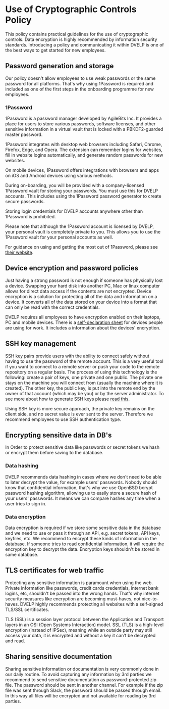 # Use of Cryptographic Controls Policy

This policy contains practical guidelines for the use of cryptographic controls. Data encryption is highly recommended by information security standards. Introducing a policy and communicating it within DVELP is one of the best ways to get started for new employees.

## Password generation and storage

Our policy doesn't allow employees to use weak passwords or the same password for all platforms. That's why using 1Password is required and included as one of the first steps in the onboarding programme for new employees.

### 1Password

1Password is a password manager developed by AgileBits Inc. It provides a place for users to store various passwords, software licenses, and other sensitive information in a virtual vault that is locked with a PBKDF2-guarded master password.

1Password integrates with desktop web browsers including Safari, Chrome, Firefox, Edge, and Opera. The extension can remember logins for websites, fill in website logins automatically, and generate random passwords for new websites.

On mobile devices, 1Password offers integrations with browsers and apps on iOS and Android devices using various methods.

During on-boarding, you will be provided with a company-licensed 1Password vault for storing your passwords. You must use this for DVELP accounts. This includes using the 1Password password generator to create secure passwords.

Storing login credentials for DVELP accounts anywhere other than 1Password is prohibited.

Please note that although the 1Password account is licensed by DVELP, your personal vault is completely private to you. This allows you to use the 1Password vault for your personal accounts as well.

For guidance on using and getting the most out of 1Password, please see [their website](https://support.1password.com/explore/get-started/).

## Device encryption and password policies

Just having a strong password is not enough if someone has physically lost a device. Swapping your hard disk into another PC, Mac or linux computer allows for direct data access if the contents are not encrypted. Device encryption is a solution for protecting all of the data and information on a device. It converts all of the data stored on your device into a format that can only be read with the correct credentials.

DVELP requires all employees to have encryption enabled on their laptops, PC and mobile devices. There is a [self-declaration sheet](https://docs.google.com/spreadsheets/d/1DV6c4mM0YExWZbqztMBWbKUqNlQjDYSBWLHTuvpn3ls/edit?ts=5c7d50ef#gid=90742438) for devices people are using for work. It includes a information about the devices' encryption.

## SSH key management

SSH key pairs provide users with the ability to connect safely without having to use the password of the remote account. This is a very useful tool if you want to connect to a remote server or push your code to the remote repository on a regular basis. The process of using this technology is the following: create a pair of keys, one private and one public. The private one stays on the machine you will connect from (usually the machine where it is created). The other key, the public key, is put into the remote end by the owner of that account (which may be you) or by the server administrator. To see more about how to generate SSH keys please [read this](https://help.github.com/en/articles/generating-a-new-ssh-key-and-adding-it-to-the-ssh-agent).

Using SSH key is more secure approach, the private key remains on the client side, and no secret value is ever sent to the server. Therefore we recommend employees to use SSH authentication type.

## Encrypting sensitive data in DB's

In Order to protect sensitive data like passwords or secret tokens we hash or encrypt them before saving to the database.

### Data hashing

DVELP recommends data hashing in cases where we don't need to be able to later decrypt the value, for example users' passwords. Nobody should know that confidential information, that's why we use OpenBSD bcrypt password hashing algorithm, allowing us to easily store a secure hash of your users' passwords. It means we can compare hashes any time when a user tries to sign in.

### Data encryption

Data encryption is required if we store some sensitive data in the database and we need to use or pass it through an API, e.g. secret tokens, API keys, keyfiles, etc. We recommend to encrypt these kinds of information in the database. If someone tries to read confidential information, it will require the encryption key to decrypt the data. Encryption keys shouldn't be stored in same database.

## TLS certificates for web traffic

Protecting any sensitive information is paramount when using the web. Private information like passwords, credit cards credentials, internet bank logins, etc, shouldn't be passed into the wrong hands. That's why internet security measures like encryption are becoming must-haves, not nice-to-haves. DVELP highly recommends protecting all websites with a self-signed TLS/SSL certificates.

TLS (SSL) is a session layer protocol between the Application and Transport layers in an OSI (Open Systems Interaction) model. SSL (TLS) is a high-level encryption (instead of IPSec), meaning while an outside party may still access your data, it is encrypted and without a key it can’t be decrypted and read.

## Sharing sensitive documentation

Sharing sensitive information or documentation is very commonly done in our daily routine. To avoid capturing any information by 3rd parties we recommend to send sensitive documentation as password-protected zip file. The password should be sent in another channel. For example if the zip file was sent through Slack, the password should be passed through email. In this way all files will be encrypted and not available for reading by 3rd parties.
